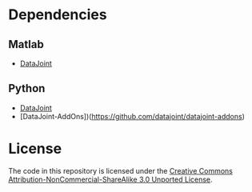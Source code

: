 # Dependencies
## Matlab
* [DataJoint](http://datajoint.github.com/)

## Python 
* [DataJoint](http://datajoint.github.com/)
* [DataJoint-AddOns])(https://github.com/datajoint/datajoint-addons)

# License
The code in this repository is licensed under the [Creative Commons Attribution-NonCommercial-ShareAlike 3.0 Unported License](http://creativecommons.org/licenses/by-nc-sa/3.0/). 

